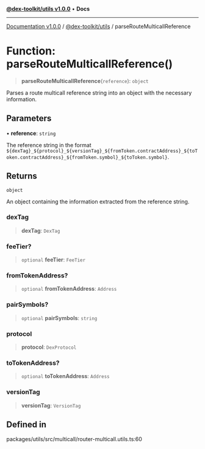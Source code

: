 [**@dex-toolkit/utils v1.0.0**](../README.md) • **Docs**

***

[Documentation v1.0.0](../../../packages.md) / [@dex-toolkit/utils](../README.md) / parseRouteMulticallReference

# Function: parseRouteMulticallReference()

> **parseRouteMulticallReference**(`reference`): `object`

Parses a route multicall reference string into an object with the necessary information.

## Parameters

• **reference**: `string`

The reference string in the format `${dexTag}_${protocol}_${versionTag}_${fromToken.contractAddress}_${toToken.contractAddress}_${fromToken.symbol}_${toToken.symbol}`.

## Returns

`object`

An object containing the information extracted from the reference string.

### dexTag

> **dexTag**: `DexTag`

### feeTier?

> `optional` **feeTier**: `FeeTier`

### fromTokenAddress?

> `optional` **fromTokenAddress**: `Address`

### pairSymbols?

> `optional` **pairSymbols**: `string`

### protocol

> **protocol**: `DexProtocol`

### toTokenAddress?

> `optional` **toTokenAddress**: `Address`

### versionTag

> **versionTag**: `VersionTag`

## Defined in

packages/utils/src/multicall/router-multicall.utils.ts:60

